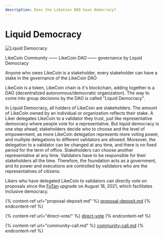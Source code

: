 ```yaml
---
description: Does the LikeCoin DAO have democracy?
---
```


# Liquid Democracy

![Liquid Democracy](../../.gitbook/assets/LikeCoin\_Staking\_Rewards\_voting\_eng.png)

LikeCoin Community —— LikeCoin DAO —— governance by Liquid Democracy

Anyone who owes LikeCoin is a stakeholder, every stakeholder can have a stake in the governance of the LikeCoin DAO



LikeCoin is a token, LikeCoin chain is it's blockchain, adding together is a DAO (decentralized autonomous/democratic organization).&#x20;The way to come into group decisions by the DAO is called "Liquid Democracy".



In Liquid Democracy, all holders of LikeCoin are stakeholders. The amount of LikeCoin owned by an individual or organization reflects their stake. A Liker delegates LikeCoin to a validator they trust, just like representative democracy where people vote for a representative. But liquid democracy is one step ahead; stakeholders decide who to choose and the level of empowerment, as more LikeCoin delegation represents more voting power, and multiple delegations to different validators are allowed. Moreover, the delegation to a validator can be changed at any time, and there is no fixed period for the term of office. Stakeholders can choose another representative at any time. Validators have to be responsible for their stakeholders all the time. Therefore, the foundation acts as a government, and its power and executions are controlled by validators who are the representatives of citizens.

Likers who have delegated LikeCoin to validators can directly vote on proposals since the [FoTan](https://cloudflare-ipfs.com/ipfs/Qmb7AYNsbRJ95dWXCYCkUbpypAVfuxMZwB1D8wFHfwrLyc/) upgrade on August 18, 2021, which facilitates inclusive democracy.

{% content-ref url="proposal-deposit.md" %}
[proposal-deposit.md](proposal-deposit.md)
{% endcontent-ref %}

{% content-ref url="direct-vote/" %}
[direct-vote](direct-vote/)
{% endcontent-ref %}

{% content-ref url="community-call.md" %}
[community-call.md](community-call.md)
{% endcontent-ref %}
